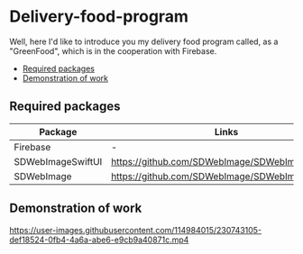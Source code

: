 # Delivery-food-program
Well, here I'd like to introduce you my delivery food program called, as a "GreenFood", which is in the cooperation with Firebase.

-  [Required packages](#Required-packages)
-  [Demonstration of work](#Demonstration-of-work)

<a name="Required-packages"/></a>
## Required packages
| Package | Links | Version |
| ------ | ------ | ------ |
| Firebase | - | 9.6.0 |
| SDWebImageSwiftUI  | https://github.com/SDWebImage/SDWebImageSwiftUI | 2.2.2 |
| SDWebImage | https://github.com/SDWebImage/SDWebImage | 5.15.0 |

<a name="Demonstration-of-work"/></a>
## Demonstration of work

https://user-images.githubusercontent.com/114984015/230743105-def18524-0fb4-4a6a-abe6-e9cb9a40871c.mp4



